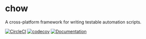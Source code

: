 # chow

A cross-platform framework for writing testable automation scripts.

[![CircleCI](https://circleci.com/gh/kharland/chow.svg?style=svg&circle-token=d10ab072155ef9866620d9f46f0e6b7084ce8b82)](https://circleci.com/gh/kharland/chow)
[![codecov](https://codecov.io/gh/kharland/chow/branch/master/graph/badge.svg?token=eTT4V04m1C)](https://codecov.io/gh/kharland/chow)
[![Documentation](https://godoc.org/github.com/kharland/chow?status.svg)](http://godoc.org/github.com/kharland/chow)
